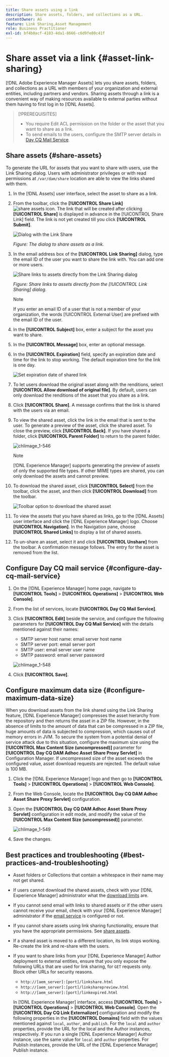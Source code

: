 ```yaml
---
title: Share assets using a link
description: Share assets, folders, and collections as a URL.
contentOwner: AG
feature: Link Sharing,Asset Management
role: Business Practitioner
exl-id: bf4b0acf-4103-4da1-8666-c6d9fe80c41f
---
```

# Share asset via a link {#asset-link-sharing}

[!DNL Adobe Experience Manager Assets] lets you share assets, folders, and collections as a URL with members of your organization and external entities, including partners and vendors. Sharing assets through a link is a convenient way of making resources available to external parties without them having to first log in to [!DNL Assets].

>[!PREREQUISITES]
>
>* You require Edit ACL permission on the folder or the asset that you want to share as a link.
>* To send emails to the users, configure the SMTP server details in [Day CQ Mail Service](#configmailservice).

## Share assets {#share-assets}

To generate the URL for assets that you want to share with users, use the Link Sharing dialog. Users with administrator privileges or with read permissions at `/var/dam/share` location are able to view the links shared with them.

1. In the [!DNL Assets] user interface, select the asset to share as a link.
1. From the toolbar, click the **[!UICONTROL Share Link]** ![share assets icon](assets/assets_share.png). The link that will be created after clicking **[!UICONTROL Share]** is displayed in advance in the [!UICONTROL Share Link] field. The link is not yet created till you click **[!UICONTROL Submit]**.

   ![Dialog with the Link Share](assets/chlimage_1-542.png)

   *Figure: The dialog to share assets as a link.*

1. In the email address box of the **[!UICONTROL Link Sharing]** dialog, type the email ID of the user you want to share the link with. You can add one or more users.

   ![Share links to assets directly from the Link Sharing dialog](assets/chlimage_1-543.png)

   *Figure: Share links to assets directly from the [!UICONTROL Link Sharing] dialog.*

   >[!NOTE]
   >
   >If you enter an email ID of a user that is not a member of your organization, the words [!UICONTROL External User] are prefixed with the email ID of the user.

1. In the **[!UICONTROL Subject]** box, enter a subject for the asset you want to share.
1. In the **[!UICONTROL Message]** box, enter an optional message.

1. In the **[!UICONTROL Expiration]** field, specify an expiration date and time for the link to stop working. The default expiration time for the link is one day.

   ![Set expiration date of shared link](assets/chlimage_1-544.png)

1. To let users download the original asset along with the renditions, select **[!UICONTROL Allow download of original file]**. By default, users can only download the renditions of the asset that you share as a link.

1. Click **[!UICONTROL Share]**. A message confirms that the link is shared with the users via an email.

1. To view the shared asset, click the link in the email that is sent to the user. To generate a preview of the asset, click the shared asset. To close the preview, click **[!UICONTROL Back]**. If you have shared a folder, click **[!UICONTROL Parent Folder]** to return to the parent folder.

   ![chlimage_1-546](assets/chlimage_1-546.png)

   >[!NOTE]
   >
   >[!DNL Experience Manager] supports generating the preview of assets of only the supported file types. If other MIME types are shared, you can only download the assets and cannot preview.

1. To download the shared asset, click **[!UICONTROL Select]** from the toolbar, click the asset, and then click **[!UICONTROL Download]** from the toolbar.

   ![Toolbar option to download the shared asset](assets/chlimage_1-547.png)

1. To view the assets that you have shared as links, go to the [!DNL Assets] user interface and click the [!DNL Experience Manager] logo. Choose **[!UICONTROL Navigation]**. In the Navigation pane, choose **[!UICONTROL Shared Links]** to display a list of shared assets.

1. To un-share an asset, select it and click **[!UICONTROL Unshare]** from the toolbar. A confirmation message follows. The entry for the asset is removed from the list.

## Configure Day CQ mail service {#configure-day-cq-mail-service}

1. On the [!DNL Experience Manager] home page, navigate to **[!UICONTROL Tools]** > **[!UICONTROL Operations]** > **[!UICONTROL Web Console]**.
1. From the list of services, locate **[!UICONTROL Day CQ Mail Service]**.
1. Click **[!UICONTROL Edit]** beside the service, and configure the following parameters for **[!UICONTROL Day CQ Mail Service]** with the details mentioned against their names:

    * SMTP server host name: email server host name
    * SMTP server port: email server port
    * SMTP user: email server user name
    * SMTP password: email server password

   ![chlimage_1-548](assets/chlimage_1-548.png)

1. Click **[!UICONTROL Save]**.

## Configure maximum data size {#configure-maximum-data-size}

When you download assets from the link shared using the Link Sharing feature, [!DNL Experience Manager] compresses the asset hierarchy from the repository and then returns the asset in a ZIP file. However, in the absence of limits to the amount of data that can be compressed in a ZIP file, huge amounts of data is subjected to compression, which causes out of memory errors in JVM. To secure the system from a potential denial of service attack due to this situation, configure the maximum size using the **[!UICONTROL Max Content Size (uncompressed)]** parameter for **[!UICONTROL Day CQ DAM Adhoc Asset Share Proxy Servlet]** in Configuration Manager. If uncompressed size of the asset exceeds the configured value, asset download requests are rejected. The default value is 100 MB.

1. Click the [!DNL Experience Manager] logo and then go to **[!UICONTROL Tools]** > **[!UICONTROL Operations]** > **[!UICONTROL Web Console]**.
1. From the Web Console, locate the **[!UICONTROL Day CQ DAM Adhoc Asset Share Proxy Servlet]** configuration.
1. Open the **[!UICONTROL Day CQ DAM Adhoc Asset Share Proxy Servlet]** configuration in edit mode, and modify the value of the **[!UICONTROL Max Content Size (uncompressed)]** parameter.

   ![chlimage_1-549](assets/chlimage_1-549.png)

1. Save the changes.

## Best practices and troubleshooting {#best-practices-and-troubleshooting}

* Asset folders or Collections that contain a whitespace in their name may not get shared.
* If users cannot download the shared assets, check with your [!DNL Experience Manager] administrator what the [download limits](#configure-maximum-data-size) are.
* If you cannot send email with links to shared assets or if the other users cannot receive your email, check with your [!DNL Experience Manager] administrator if the [email service](#configure-day-cq-mail-service) is configured or not.
* If you cannot share assets using link sharing functionality, ensure that you have the appropriate permissions. See [share assets](#share-assets).
* If a shared asset is moved to a different location, its link stops working. Re-create the link and re-share with the users.

* If you want to share links from your [!DNL Experience Manager] Author deployment to external entities, ensure that you only expose the following URLs that are used for link sharing, for `GET` requests only. Block other URLs for security reasons.

  * `http://[aem_server]:[port]/linkshare.html`
  * `http://[aem_server]:[port]/linksharepreview.html`
  * `http://[aem_server]:[port]/linkexpired.html`

  In [!DNL Experience Manager] interface, access **[!UICONTROL Tools]** > **[!UICONTROL Operations]** > **[!UICONTROL Web Console]**. Open the **[!UICONTROL Day CQ Link Externalizer]** configuration and modify the following properties in the **[!UICONTROL Domains]** field with the values mentioned against `local`, `author`, and `publish`. For the `local` and `author` properties, provide the URL for the local and the Author instances, respectively. If you run a single [!DNL Experience Manager] Author instance, use the same value for `local` and `author` properties. For Publish instances, provide the URL of the [!DNL Experience Manager] Publish instance.
